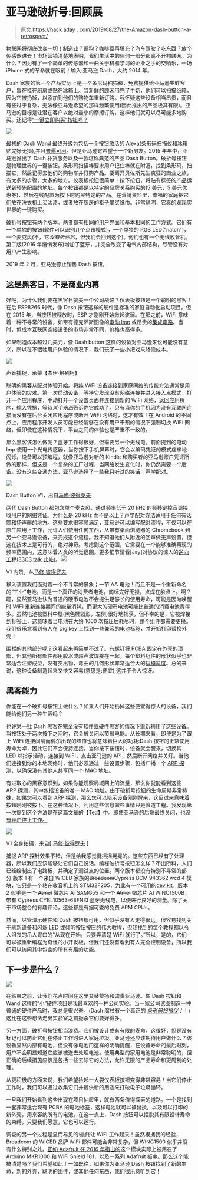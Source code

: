 # 亚马逊破折号:回顾展

> 原文:[https://hack aday . com/2019/08/27/the-Amazon-dash-button-a-retrospect/](https://hackaday.com/2019/08/27/the-amazon-dash-button-a-retrospective/)

物联网将彻底改变一切！制造业？遛狗？咖啡豆再填充？汽车驾驶？吃东西？放个传感器进去！市场营销清楚地表明，我们生活中的任何一部分都离不开物联网。为什么？因为有了一个简单的传感器和一曲关于机器学习的企业之手的交响乐，一场 iPhone 式的革命就在眼前！输入:亚马逊 Dash，大约 2014 年。

Dash 家族的第一个产品实际上是一个条形码扫描棒，免费提供给亚马逊生鲜客户，旨在挂在厨房或贴在冰箱上。当新鲜的顾客用完了牛奶，他们可以扫描纸箱，因为它被扔掉，以添加到他们的购物车重新订购。我怀疑这些设备相当昂贵，而且有些过于复杂，无法像亚马逊希望的那样频繁使用(因此推出的产品极其有限)。亚马逊的目标是让潜在客户以绝对最小的摩擦订购，这样他们就可以尽可能多地购买。还记得[“一键立即购买”按钮吗？](https://en.wikipedia.org/wiki/1-Click)

![](../Images/13e9158bcf5399641ce0fda580b553bd.png)

最初的 Dash Wand 最终升级为包括一个按钮激活的 Alexa(条形码扫描仪和冰箱贴完好无损),并且[普遍可用](https://www.amazon.com/Amazon-Dash-Wand-With-Alexa/dp/B01MQMJFDK)。但是亚马逊寄希望于一个新男友。2015 年年中，亚马逊推出了 Dash 补货服务以及一款堪称典范的产品 Dash Button。破折号按钮是物理世界的一键按钮。条形码扫描棒要求用户记住棒就在附近，找到条形码，扫描它，然后记得去他们的购物车并订购产品。要离开贝佐斯先生疯狂的商业之旅，有太多的步骤，太多的地方。仪表板按钮很简单！按下按钮，将贴有标签的产品运送到预先配置的地址。每个按钮都是以特定的品牌关系购买的(5 美元，5 美元优惠券)，然后在线配置为按下时购买特定的产品。在营销资料里，幸福的家庭把它们放在洗衣机上买汰渍，或者放在厨房的柜子里买纸巾。非常聪明，它真的*是*现实世界的一键购买。

破折号按钮有两个版本。两者都有相同的用户界面和基本相同的工作方式。它们有一个单独的按钮(软件可以识别几个点击模式)，一个单独的 RGB LED(“natch”)，一个麦克风(不，它*没有听你的*，但我们会回到这个)。他们也有一个无线收音机。第二版(2016 年悄悄发布)增加了蓝牙，并完全改变了电气内部结构，尽管没有对用户产生影响。

2019 年 2 月，亚马逊停止销售 Dash 按钮。

## 这是黑客日，不是商业内幕

好吧，为什么我们要在黑客日赞美一个公司战略？仪表板按钮是一个聪明的黑客！在后 ESP8266 时代，像 Dash 按钮这样的硬件是标准的家庭自动化启动项目。但在 2015 年，当按钮被释放时，ESP 才刚刚开始掀起波澜。在那之前，WiFi 意味着一种不寻常的设备，如带有德克萨斯图像的[电动 Imp](https://hackaday.com/2014/04/14/electric-imp-locks-and-unlocks-your-door-automatically/) 或昂贵的[集成电路](http://www.ti.com/product/CC3100)。当时，低成本互联网连接设备的市场非常不同，价格也高得多。

如果制造成本超过几美元，像 Dash button 这样的设备对亚马逊来说可能没有意义，所以在不牺牲用户体验的情况下，我们玩了一些小把戏来降低成本。

![](../Images/b03b7f3b14c064afec99bd9efda2a07d.png)

声音捕捉，承蒙【杰伊·格列柯】

聪明的黑客从配对体验开始。将纯 WiFi 设备连接到家庭网络的传统方法通常是用户体验的灾难。第一次启动设备，等待它发现没有网络连接并进入接入点模式，打开一个应用程序，手动打开一个设置页面并连接到新的 WiFi 网络，返回应用程序，输入凭据，等待*某个东西*告诉你它成功了。只有当你的手机因为没有互联网连接而没有在后台关闭应用程序或断开 WiFi 网络时，这才有效！在 Android 的不同点上，应用程序开发人员可能已经能够在没有用户干预的情况下强制切换 WiFi 网络，但即使在这种情况下，平台之间的体验也是严重不一致的。

那么黑客该怎么做呢？蓝牙工作得很好，但需要另一个无线电。前面提到的电动 Imp 使用一个光电传感器，当你按下手机屏幕时，它会以编码凭证的模式痉挛地闪烁。设备可以预编程，就像亚马逊对新的 Kindle 和购买者的亚马逊账户凭证所做的那样，但这是一个复杂的工厂过程，当网络发生变化时，你仍然需要一个后备。没有这些变通办法，亚马逊选择了一些我只听过的笑话；声学配对。

![](../Images/70e0c3c411a92e02872d04572b624e97.png)

Dash Button V1，出自[马修·彼得罗夫](https://mpetroff.net/2015/05/amazon-dash-button-teardown/)

两代 Dash Button 都包含单个麦克风，通过频率低于 20 kHz 的频移键控音调接收用户的网络凭证。为什么是 20 kHz 而不是以上？声学配对方法适用于任何有话筒和扬声器的地方。这些要求很容易满足，亚马逊可以编写配对流程，不仅可以在原生应用上工作，允许人们使用任何东西，从带有桌面浏览器的 Chromebook 到另一个亚马逊设备，来完成这个流程。我不知道他们从附近的回声做无声设置，但这在技术上是可行的，绝对神奇。考虑到这个范围，它需要在一个能够准确再现的频率范围内，这意味着人类的听觉范围。更多细节请看[Jay]对协议的惊人的[逆向工程(33C3 talk](http://www.blog.jay-greco.com/wp/?p=116) [此处](https://hackaday.com/2017/02/02/33c3-hunz-deconstructs-the-amazon-dash-button/))。![](../Images/bbd303361fa191d9a0480b8e53b61458.png)

V1 内景，从[马修·彼得罗夫](https://mpetroff.net/2015/05/amazon-dash-button-teardown/)

移入装置我们面对着一个不寻常的景象；一节 AA 电池！而且不是一个重新命名的“工业”电池，而是一个真正的消费者电池，商标完好无损，点焊在触点上。啊？嗯，显然亚马逊认为普通的硬币电池不会提供足够长的使用寿命，可能是因为唤醒时 WiFi 重新连接期间的能量消耗，而更大的硬币电池可能比普通的消费电池贵得多。虽然电池被塑料中框(黑色椭圆形，左侧)很好地捕获，但不幸的是，它被焊接到标签上，这意味着当电池在大约 1000 次按压后耗尽时，整个组件都需要更换。我们很乐意看到有人在 Digikey 上找到一些兼容的电池标签，并开始打印替换外壳！

围栏的其他部分呢？这看起来再简单不过了。有螺钉将 PCBA 固定在外壳的顶部，但其他所有部件都用胶水或超声波焊接在一起。每个塑料组件的形状似乎也非常适合注塑成型，没有突出物，弯曲的几何形状非常适合大的[拔模斜度](https://revpart.com/draft-angles-for-injection-molding/)。总的来说，这种设备制造起来又快又容易(意思是:便宜),这并不令人惊讶。

## 黑客能力

你能在一个破折号按钮上做什么？如果人们开始扔掉这些便宜得惊人的设备，我们能给他们另一种生活吗？

也许第一批 Dash 黑客在完全没有软件或硬件黑客的情况下重新利用了这些设备。当按钮处于两次按下之间时，它会被关闭以节省电能。从长期来看，即使是为了跟上 WiFi 连接间隔而偶尔出现的峰值也将意味着巨大的功耗:Dash 按钮的正常使用寿命为*年*，因此它们不会保持连接。当你按下按钮时，设备就会醒来，切换其 LED 以指示活动，连接到 WiFi，点击亚马逊的 API，然后断开网络并关灯。当他们连接到你的本地网络时，他们必须通过一些设置步骤，包括广播一个 [ARP 探测](https://en.wikipedia.org/wiki/Address_Resolution_Protocol#ARP_probe)，以确保没有其他人共享同一个 MAC 地址。

有进取心的黑客意识到，如果你能观察局域网上的流量，那么你就能看到这些 ARP 探测，其中包括设备的唯一 MAC 地址。由于破折号按钮的生命周期非常特殊，如果您可以看到 ARP 探测，那么您可以暗示设备刚刚醒来，这反过来意味着按钮刚刚被按下。在这种情况下，利用这些信息做些事情只是管道工程。我发现第一次提到这个方法是在这篇文章的[【Ted】中。即使亚马逊的后端最终关闭，也没有理由停止工作。](https://blog.cloudstitch.com/how-i-hacked-amazon-s-5-wifi-button-to-track-baby-data-794214b0bdd8)

![](../Images/d21a33aa3dc2f9f3fd8a9d4db3a62725.png)

V1 全身拍摄，来自[ [马修·彼得罗夫](https://mpetroff.net/2015/05/amazon-dash-button-teardown/) ]

捕捉 ARP 探针效果不错，但是给我感觉挺摇摇晃晃的。这些东西已经有了处理器，所以我们应该能够让它们自己说话。编程破折号按钮怎么样？不出所料，人们已经绘制出了电路板，并确定了测试点的位置。两个版本都没有特别不寻常的部分:版本 1 有一个来自 WICED 家族的~~Broadcom~~Cypress BCM 943362 wcd 4 模块，它只是一个粘在收音机上的 STM32F205，为此有一个可用的[dev kit](https://www.cypress.com/documentation/development-kitsboards/bcm943362wcd4evb-evaluation-and-development-kit)。版本 2 似乎是一个 ~~Atmel~~ 微芯片 ATSAMG55 和一个 ~~Atmel~~ 微芯片 ATWINC1500B，带有 Cypress CYBL10563-68FNXI 蓝牙无线电，以便进行良好的测量。除了关于市场整合的有趣评论，这些都是有据可查的免费 ARM CPUs。

然而，尽管演示硬件和 Dash 按钮都可用，但似乎没有人走得很远。很容易找到关于刷新设备和闪烁 LED 或倾听按钮按压的[伟大教程](https://learn.adafruit.com/dash-hacking-bare-metal-stm32-programming)，但我找到的每个教程都以令人沮丧的吊人胃口的“从现在开始，只要弄清楚 WiFi 就行了。”所以，是的，它们可以被重新编程为奇怪的小开发板，但我们还没有看到有人完全控制设备，所以我们可以访问其中包含的所有有趣的功能。

## 下一步是什么？

![](../Images/6d364ff948878767e13b72761f0ed5bc.png)

在结束之前，让我们花点时间在这里交替赞扬和谴责亚马逊。像 Dash 按钮和 Wand 这样的“小”硬件项目是我最喜欢的一种公司实验。当一家公司试图制造一种普通的硬件产品时，我总是很兴奋。(Dash 魔杖有一个真正的 *[条形码扫描仪](https://en.wikipedia.org/wiki/CueCat)！*！)这比在这些想法走出实验室之前扼杀它们要好得多。

另一方面，破折号按钮相当浪费。它们被设计成有有限的寿命，这很好，但是没有标记可以防止它们在停止工作时进入家庭垃圾。亚马逊还应该期待用户做什么？该设备显然内部有电池，但没有像电池门这样的明确提醒，在设备寿命的最后时刻，用户不会明显知道它应该被送去处理电池。使用典型的家用电池是非常聪明的，但正确的后续措施应该是包括一些去除它的方法，允许无限的产品寿命和更周到的处理。

从更积极的方面来说，我们希望捡起一大袋仪表板按钮变得非常容易！当它们停止工作时，我们可以通过收集它们并提供新的用途来打破电子垃圾循环。

一旦我们开始看到这些出现在项目抽屉里，就有两条值得探索的道路。一个是找到一套非常适合现有 PCBA 的电池标签，这样电池就可以被替换，以及可以打印的新外壳，用来容纳所有的电池。在这一点上，Dash 按钮可以摆脱其有限设计寿命的束缚，只要我们愿意，它也可以运行。

调查的另一个过程是显而易见的:最终让 WiFi 工作起来！虽然根据我的经验，Broadcom 的 WICED 品牌 WiFi 部件可能会非常复杂，但 WINC1500 似乎并没有什么特别之处。[正如 Adafruit 在 2016 年指出的](https://blog.adafruit.com/2016/07/26/new-amazon-dash-buttons-using-winc1500/)这个模块实际上被用在了 Arduino MKR1000 和 WiFi Shield 101，以及一系列 Adafruit 板中。那么这个能搞清楚吗？我们希望如此！一如既往，如果你为亚马逊 Dash 按钮找到了新的生命，新的外壳，聪明的固件，或其他任何东西，我们很乐意听到它！